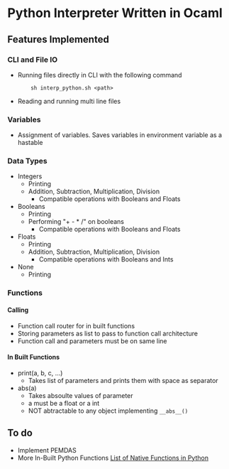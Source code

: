 # Python Interpreter Written in Ocaml

## Features Implemented

### CLI and File IO
* Running files directly in CLI with the following command
    ```
        sh interp_python.sh <path>
    ```
* Reading and running multi line files

### Variables 
* Assignment of variables. Saves variables in environment variable as a hastable

### Data Types 
* Integers
    * Printing
    * Addition, Subtraction, Multiplication, Division
        * Compatible operations with Booleans and Floats
* Booleans
    * Printing
    * Performing "+ - * /" on booleans
        * Compatible operations with Booleans and Floats
* Floats
    * Printing
    * Addition, Subtraction, Multiplication, Division
        * Compatible operations with Booleans and Ints
* None
    * Printing

### Functions
#### Calling
* Function call router for in built functions
* Storing parameters as list to pass to function call architecture
* Function call and parameters must be on same line

#### In Built Functions
* print(a, b, c, ...)
    * Takes list of parameters and prints them with space as separator
* abs(a)
    * Takes absoulte values of parameter
    * a must be a float or a int
    * NOT abtractable to any object implementing `__abs__()`


## To do
* Implement PEMDAS
* More In-Built Python Functions [List of Native Functions in Python](https://docs.python.org/3/library/functions.html)
